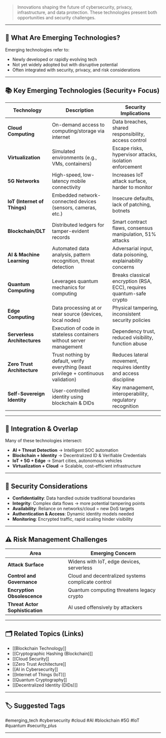 > Innovations shaping the future of cybersecurity, privacy, infrastructure, and data protection. These technologies present both opportunities and security challenges.

---

## 🧠 What Are Emerging Technologies?

Emerging technologies refer to:
- Newly developed or rapidly evolving tech
- Not yet widely adopted but with disruptive potential
- Often integrated with security, privacy, and risk considerations

---

## 📚 Key Emerging Technologies (Security+ Focus)

| Technology                  | Description                                                                            | Security Implications                                               |
|-----------------------------|----------------------------------------------------------------------------------------|----------------------------------------------------------------------|
| **Cloud Computing**         | On-demand access to computing/storage via internet                                     | Data breaches, shared responsibility, access control                |
| **Virtualization**          | Simulated environments (e.g., VMs, containers)                                         | Escape risks, hypervisor attacks, isolation enforcement             |
| **5G Networks**             | High-speed, low-latency mobile connectivity                                            | Increases IoT attack surface, harder to monitor                      |
| **IoT (Internet of Things)**| Embedded network-connected devices (sensors, cameras, etc.)                            | Insecure defaults, lack of patching, botnets                         |
| **Blockchain/DLT**          | Distributed ledgers for tamper-evident records                                         | Smart contract flaws, consensus manipulation, 51% attacks            |
| **AI & Machine Learning**   | Automated data analysis, pattern recognition, threat detection                         | Adversarial input, data poisoning, explainability concerns           |
| **Quantum Computing**       | Leverages quantum mechanics for computing                                               | Breaks classical encryption (RSA, ECC), requires quantum-safe crypto |
| **Edge Computing**          | Data processing at or near source (devices, local nodes)                              | Physical tampering, inconsistent security policies                   |
| **Serverless Architectures**| Execution of code in stateless containers without server management                    | Dependency trust, reduced visibility, function abuse                 |
| **Zero Trust Architecture** | Trust nothing by default, verify everything (least privilege + continuous validation) | Reduces lateral movement, requires identity and access discipline    |
| **Self-Sovereign Identity** | User-controlled identity using blockchain & DIDs                                       | Key management, interoperability, regulatory recognition             |

---

## 🧩 Integration & Overlap

Many of these technologies intersect:
- **AI + Threat Detection** → Intelligent SOC automation
- **Blockchain + Identity** → Decentralized ID & Verifiable Credentials
- **IoT + 5G + Edge** → Smart cities, autonomous vehicles
- **Virtualization + Cloud** → Scalable, cost-efficient infrastructure

---

## 🔐 Security Considerations

- **Confidentiality**: Data handled outside traditional boundaries
- **Integrity**: Complex data flows → more potential tampering points
- **Availability**: Reliance on networks/cloud = new DoS targets
- **Authentication & Access**: Dynamic identity models needed
- **Monitoring**: Encrypted traffic, rapid scaling hinder visibility

---

## ⚠️ Risk Management Challenges

| Area                        | Emerging Concern                                |
|-----------------------------|--------------------------------------------------|
| **Attack Surface**          | Widens with IoT, edge devices, serverless       |
| **Control and Governance**  | Cloud and decentralized systems complicate control |
| **Encryption Obsolescence** | Quantum computing threatens legacy crypto       |
| **Threat Actor Sophistication** | AI used offensively by attackers           |

---

## 🗂 Related Topics (Links)

- [[Blockchain Technology]]
- [[Cryptographic Hashing (Blockchain)]]
- [[Cloud Security]]
- [[Zero Trust Architecture]]
- [[AI in Cybersecurity]]
- [[Internet of Things (IoT)]]
- [[Quantum Cryptography]]
- [[Decentralized Identity (DIDs)]]

---

## 🏷 Suggested Tags

#emerging_tech #cybersecurity #cloud #AI #blockchain #5G #IoT #quantum #security_plus

---
